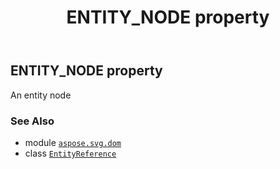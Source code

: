 ﻿---
title: ENTITY_NODE property
second_title: Aspose.SVG for Python via .NET API References
description: 
type: docs
weight: 260
url: /python-net/aspose.svg.dom/entityreference/entity_node/
is_root: false
---

## ENTITY_NODE property


An entity node

### See Also
* module [`aspose.svg.dom`](../../)
* class [`EntityReference`](/svg/python-net/aspose.svg.dom/entityreference)
